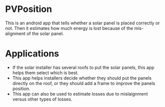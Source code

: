 # PVPosition
This is an android app that tells whether a solar panel is placed correctly or not. Then it estimates how much energy is lost because of the mis-alignment of the solar panel. 

# Applications
- If the solar installer has several roofs to put the solar panels, this app helps them select which is best.
- This app helps installers decide whether they should put the panels directly on the roof, or they should add a frame to improve the panels position.
- This app can also be used to estimate losses due to mislaignment versus other types of losses. 
